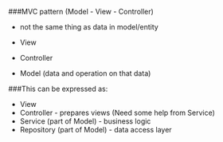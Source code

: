 ###MVC pattern (Model - View - Controller) 
- not the same thing as data in model/entity

- View
- Controller
- Model (data and operation on that data)

###This can be expressed as:
- View
- Controller - prepares views (Need some help from Service)
- Service (part of Model) - business logic
- Repository (part of Model) - data access layer